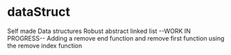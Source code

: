 # dataStruct
Self made Data structures
Robust abstract linked list
--WORK IN PROGRESS--
Adding a remove end function and remove first function using the remove index function
